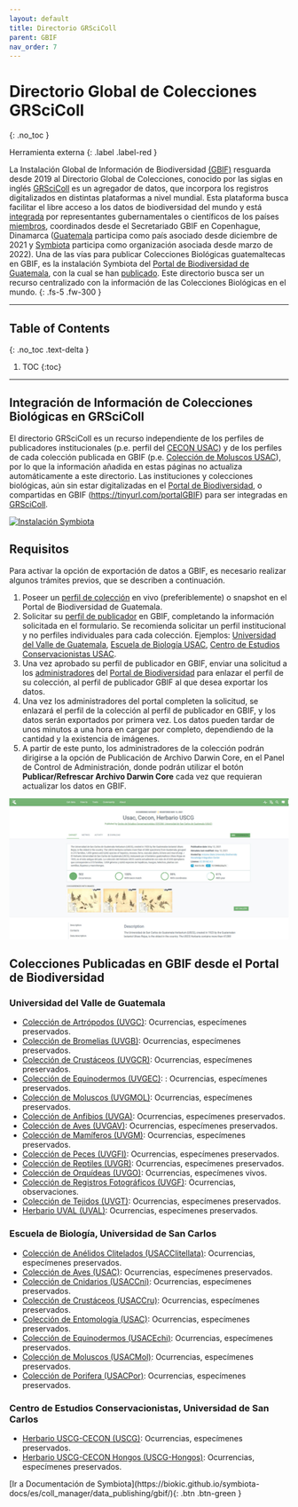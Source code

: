 ```yaml
---
layout: default
title: Directorio GRSciColl
parent: GBIF 
nav_order: 7
---
```



# Directorio Global de Colecciones GRSciColl
{: .no_toc }

<div class="code-example" markdown="1">
Herramienta externa
{: .label .label-red }
</div>


La Instalación Global de Información de Biodiversidad [(GBIF)](https://gbif.org) resguarda desde 2019 al Directorio Global de Colecciones, conocido por las siglas en inglés [GRSciColl](https://www.gbif.org/es/news/5kyAslpqTVxYqZTwYn1cub/gbif-provides-new-home-for-the-global-registry-of-scientific-collections)  es un agregador de datos, que incorpora los registros digitalizados en distintas plataformas a nivel mundial. Esta plataforma busca facilitar el libre acceso a los datos de biodiversidad del mundo y está [integrada](https://www.gbif.org/what-is-gbif) por representantes gubernamentales o científicos de los países [miembros](https://www.gbif.org/es/the-gbif-network), coordinados desde el Secretariado GBIF en Copenhague, Dinamarca ([Guatemala](https://www.gbif.org/country/GT/summary) participa como país asociado desde diciembre de 2021 y [Symbiota](https://www.gbif.org/participant/429) participa como organización asociada desde marzo de 2022). Una de las vías para publicar Colecciones Biológicas guatemaltecas en GBIF, es la instalación Symbiota del [Portal de Biodiversidad de Guatemala](https://biodiversidad.gt), con la cual se han [publicado](https://www.gbif.org/installation/81a4adb0-0d86-420e-8b5e-7583985d1b6f). Este directorio busca ser un recurso centralizado con la información de las Colecciones Biológicas en el mundo. 
{: .fs-5 .fw-300 }

---

## Table of Contents
{: .no_toc .text-delta }

1. TOC
{:toc}

---

## Integración de Información de Colecciones Biológicas en GRSciColl

El directorio GRSciColl es un recurso independiente de los perfiles de publicadores institucionales (p.e. perfil del [CECON USAC](https://www.gbif.org/es/publisher/1eb0746b-24c4-40b7-9ed7-3381428e9648)) y de los perfiles de cada colección publicada en GBIF (p.e. [Colección de Moluscos USAC](https://www.gbif.org/es/dataset/a48ce09c-1e88-44bc-aa65-9db0d4c545db)), por lo que la información añadida en estas páginas no actualiza automáticamente a este directorio. Las instituciones y colecciones biológicas, aún sin estar digitalizadas en el [Portal de Biodiversidad](https://biodiversidad.gt), o compartidas en GBIF (https://tinyurl.com/portalGBIF) para ser integradas en [GRSciColl](https://www.gbif.org/es/news/5kyAslpqTVxYqZTwYn1cub/gbif-provides-new-home-for-the-global-registry-of-scientific-collections).  

[<img src="https://github.com/GuatemalaPortal/guatemalaportal.github.io/blob/main/static/portal/Instalaci%C3%B3n_GuatemalaPortal.jpg?raw=true" alt="Instalación Symbiota">
](https://www.gbif.org/installation/81a4adb0-0d86-420e-8b5e-7583985d1b6f)

## Requisitos 

Para activar la opción de exportación de datos a GBIF, es necesario realizar algunos trámites previos, que se describen a continuación.

1. Poseer un [perfil de colección](https://guatemalaportal.github.io/docs/colecciones/perfiles/) en vivo (preferiblemente) o snapshot en el Portal de Biodiversidad de Guatemala.
2. Solicitar su [perfil de publicador](https://www.gbif.org/es/become-a-publisher) en GBIF, completando la información solicitada en el formulario. Se recomienda solicitar un perfil institucional y no perfiles individuales para cada colección. Ejemplos: [Universidad del Valle de Guatemala](https://www.gbif.org/publisher/5c1a4c27-795a-4294-aecc-46d7176706b7), [Escuela de Biología USAC](https://www.gbif.org/dataset/94ac7b77-fc60-4ce6-9994-93499027e274), [Centro de Estudios Conservacionistas USAC](https://www.gbif.org/dataset/d5ba665a-c07b-4379-85ff-15d7e3a9331a). 
3. Una vez aprobado su perfil de publicador en GBIF, enviar una solicitud a los [administradores](https://guatemalaportal.github.io/docs/contactos/) del [Portal de Biodiversidad](https://biodiversidad.gt) para enlazar el perfil de su colección, al perfil de publicador GBIF al que desea exportar los datos.
4. Una vez los administradores del portal completen la solicitud, se enlazará el perfil de la colección al perfil de publicador en GBIF, y los datos serán exportados por primera vez. Los datos pueden tardar de unos minutos a una hora en cargar por completo, dependiendo de la cantidad y la existencia de imágenes. 
5. A partir de este punto, los administradores de la colección podrán dirigirse a la opción de Publicación de Archivo Darwin Core, en el Panel de Control de Administración, donde podrán utilizar el botón  **Publicar/Refrescar Archivo Darwin Core** cada vez que requieran actualizar los datos en GBIF. 

<img src="https://github.com/GuatemalaPortal/guatemalaportal.github.io/blob/main/static/portal/GBIF_USCG.jpg?raw=true" alt="Colección en GBIF">

## Colecciones Publicadas en GBIF desde el Portal de Biodiversidad

### Universidad del Valle de Guatemala
- [Colección de Artrópodos (UVGC)](https://www.gbif.org/dataset/624ffcb0-3723-4b6f-9039-eea2e1ef82e2): Ocurrencias, especímenes preservados.
- [Colección de Bromelias (UVGB)](https://www.gbif.org/dataset/0fe35199-d56c-4242-aae8-ab801fc810ba): Ocurrencias, especímenes preservados.
- [Colección de Crustáceos (UVGCR)](https://www.gbif.org/dataset/97867fe0-cfe3-470c-877a-06f09c8eb84c): Ocurrencias, especímenes preservados.
- [Colección de Equinodermos (UVGEC)](https://www.gbif.org/dataset/8057ddea-3c4f-40cf-9910-86b25f43d8ed): : Ocurrencias, especímenes preservados.
- [Colección de Moluscos (UVGMOL)](https://www.gbif.org/dataset/0cbd57d0-d99e-49f9-b364-2621eea43d52): Ocurrencias, especímenes preservados.
- [Colección de Anfibios (UVGA)](https://www.gbif.org/dataset/4aaea622-6d97-44e9-841f-f7733df3008e): Ocurrencias, especímenes preservados.
- [Colección de Aves (UVGAV)](https://www.gbif.org/dataset/423aa01c-3759-48d4-8397-41579b19dd9b): Ocurrencias, especímenes preservados.
- [Colección de Mamíferos (UVGM)](https://www.gbif.org/dataset/3f9f5f30-ab03-49de-8652-f75965133fcd): Ocurrencias, especímenes preservados.
- [Colección de Peces (UVGFI)](https://www.gbif.org/dataset/f0b2d5a4-0063-4cdc-8e6c-1df53b51ac0f): Ocurrencias, especímenes preservados.
- [Colección de Reptiles (UVGR)](https://www.gbif.org/dataset/8cec560d-6f41-456b-b5a7-805f9d861bc5): Ocurrencias, especímenes preservados.
- [Colección de Orquídeas (UVGO)](https://www.gbif.org/dataset/cbec9e62-2bde-441c-967a-0ef6516832ee): Ocurrencias, especímenes vivos.
- [Colección de Registros Fotográficos (UVGF)](https://www.gbif.org/dataset/d8d39f7e-187f-4896-ae05-064bfe8bc029): Ocurrencias, observaciones.
- [Colección de Tejidos (UVGT)](https://www.gbif.org/dataset/a1db563f-aa28-47d4-9fe8-cfd47aea3d2c): Ocurrencias, especímenes preservados.
- [Herbario UVAL (UVAL)](https://www.gbif.org/dataset/6410496e-930b-403f-a7a6-d6fd25a6a258): Ocurrencias, especímenes preservados.


### Escuela de Biología, Universidad de San Carlos
- [Colección de Anélidos Clitelados (USACClitellata)](https://www.gbif.org/dataset/2b2bc1e8-45c6-4dd5-934d-f19f83fb44cb): Ocurrencias, especímenes preservados.
- [Colección de Aves (USAC)](https://www.gbif.org/dataset/ceaa20a8-edc2-447b-ac95-b35e1111a02b): Ocurrencias, especímenes preservados.
- [Colección de Cnidarios (USACCni)](https://www.gbif.org/dataset/94ac7b77-fc60-4ce6-9994-93499027e274): Ocurrencias, especímenes preservados.
- [Colección de Crustáceos (USACCru)](https://www.gbif.org/dataset/049fe945-6ef0-445a-bd88-f7337af1bb90): Ocurrencias, especímenes preservados.
- [Colección de Entomología (USAC)](https://www.gbif.org/dataset/430b76a7-2774-491c-94ce-61dde530f6a6): Ocurrencias, especímenes preservados.
- [Colección de Equinodermos (USACEchi)](https://www.gbif.org/dataset/53ebfd98-2b56-43e9-bd83-20fff78842a1): Ocurrencias, especímenes preservados.
- [Colección de Moluscos (USACMol)](https://www.gbif.org/dataset/a48ce09c-1e88-44bc-aa65-9db0d4c545db): Ocurrencias, especímenes preservados.
- [Colección de Porifera (USACPor)](https://www.gbif.org/dataset/7a0f4ed3-8ba7-4286-9edd-4408c80380ee): Ocurrencias, especímenes preservados.

### Centro de Estudios Conservacionistas, Universidad de San Carlos
- [Herbario USCG-CECON (USCG)](https://www.gbif.org/dataset/d5ba665a-c07b-4379-85ff-15d7e3a9331a): Ocurrencias, especímenes preservados.
- [Herbario USCG-CECON Hongos (USCG-Hongos)](https://www.gbif.org/dataset/81e8394d-67c8-4612-bc35-531069a71b2c): Ocurrencias, especímenes preservados.

<div class="code-example" markdown="1">

<span class="fs-5">
[Ir a Documentación de Symbiota](https://biokic.github.io/symbiota-docs/es/coll_manager/data_publishing/gbif/){: .btn .btn-green }
</span>

</div>
